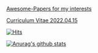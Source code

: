 [Awesome-Papers for my interests](https://github.com/jinmang2/Awesome-Papers)

[Curriculum Vitae 2022.04.15](https://raw.githubusercontent.com/jinmang2/jinmang2/main/cv.pdf)

[![Hits](https://hits.seeyoufarm.com/api/count/incr/badge.svg?url=https%3A%2F%2Fgithub.com%2Fjinmang2&count_bg=%2379C83D&title_bg=%23555555&icon=&icon_color=%23E7E7E7&title=hits&edge_flat=false)](https://hits.seeyoufarm.com)

[![Anurag's github stats](https://github-readme-stats.vercel.app/api?username=jinmang2&show_icons=true&theme=radical)](https://github.com/anuraghazra/github-readme-stats)
